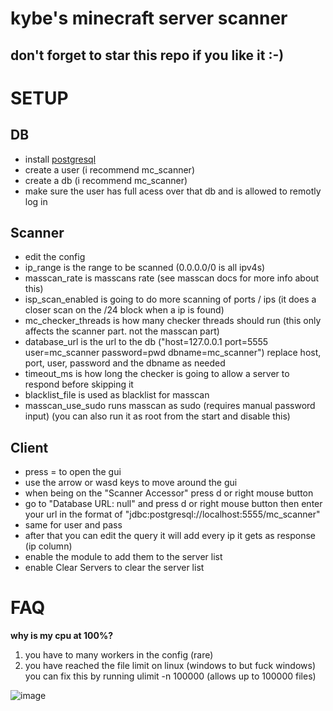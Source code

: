 # kybe's minecraft server scanner

## don't forget to star this repo if you like it :-)

# SETUP
## DB
- install [postgresql](https://www.postgresql.org/)
- create a user (i recommend mc_scanner)
- create a db (i recommend mc_scanner)
- make sure the user has full acess over that db and is allowed to remotly log in
## Scanner
- edit the config
- ip_range is the range to be scanned (0.0.0.0/0 is all ipv4s)
- masscan_rate is masscans rate (see masscan docs for more info about this)
- isp_scan_enabled is going to do more scanning of ports / ips (it does a closer scan on the /24 block when a ip is found)
- mc_checker_threads is how many checker threads should run (this only affects the scanner part. not the masscan part)
- database_url is the url to the db ("host=127.0.0.1 port=5555 user=mc_scanner password=pwd dbname=mc_scanner") replace host, port, user, password and the dbname as needed
- timeout_ms is how long the checker is going to allow a server to respond before skipping it
- blacklist_file is used as blacklist for masscan
- masscan_use_sudo runs masscan as sudo (requires manual password input) (you can also run it as root from the start and disable this)
## Client
- press = to open the gui
- use the arrow or wasd keys to move around the gui
- when being on the "Scanner Accessor" press d or right mouse button
- go to "Database URL: null" and press d or right mouse button then enter your url in the format of "jdbc:postgresql://localhost:5555/mc_scanner"
- same for user and pass
- after that you can edit the query it will add every ip it gets as response (ip column)
- enable the module to add them to the server list
- enable Clear Servers to clear the server list

# FAQ
**why is my cpu at 100%?**
1. you have to many workers in the config (rare)
2. you have reached the file limit on linux (windows to but fuck windows)
   you can fix this by running ulimit -n 100000 (allows up to 100000 files)

![image](https://github.com/user-attachments/assets/e4dc0316-1806-45bc-860e-3abfbd8a21f2)

